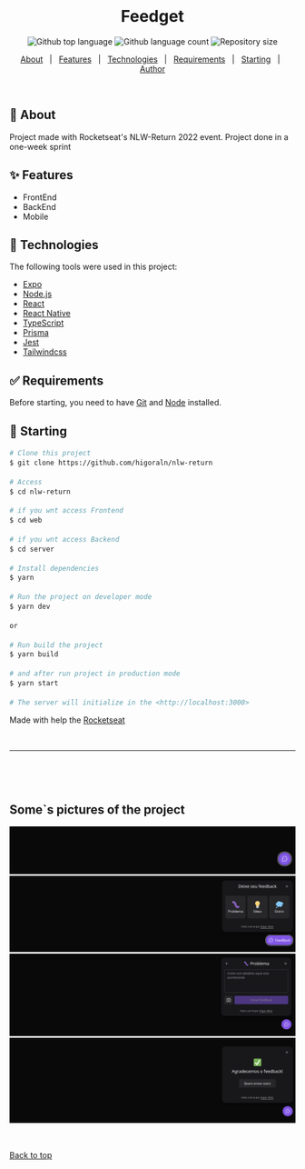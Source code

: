 <div align="center" id="top">
&#xa0;

  <!-- <a href="https://nlwreturn.netlify.app">Demo</a> -->
</div>

<h1 align="center">Feedget</h1>

<p align="center">
  <img alt="Github top language" src="https://img.shields.io/github/languages/top/higoraln/nlw-return?color=56BEB8">

  <img alt="Github language count" src="https://img.shields.io/github/languages/count/higoraln/nlw-return?color=56BEB8">

  <img alt="Repository size" src="https://img.shields.io/github/repo-size/higoraln/nlw-return?color=56BEB8">

  <!-- <img alt="Github issues" src="https://img.shields.io/github/issues/higoraln/nlw-return?color=56BEB8" /> -->

  <!-- <img alt="Github forks" src="https://img.shields.io/github/forks/higoraln/nlw-return?color=56BEB8" /> -->

  <!-- <img alt="Github stars" src="https://img.shields.io/github/stars/higoraln/nlw-return?color=56BEB8" /> -->
</p>

<!-- Status -->

<!-- <h4 align="center">
	🚧  NLW Return 🚀 Under construction...  🚧
</h4>

<hr> -->

<p align="center">
  <a href="#dart-about">About</a> &#xa0; | &#xa0; 
  <a href="#sparkles-features">Features</a> &#xa0; | &#xa0;
  <a href="#rocket-technologies">Technologies</a> &#xa0; | &#xa0;
  <a href="#white_check_mark-requirements">Requirements</a> &#xa0; | &#xa0;
  <a href="#checkered_flag-starting">Starting</a> &#xa0; | &#xa0;
  <a href="https://github.com/higoraln" target="_blank">Author</a>
</p>

<br>

## :dart: About

Project made with Rocketseat's NLW-Return 2022 event. Project done in a one-week sprint

## :sparkles: Features

- FrontEnd
- BackEnd
- Mobile

## :rocket: Technologies

The following tools were used in this project:

- [Expo](https://expo.io/)
- [Node.js](https://nodejs.org/en/)
- [React](https://pt-br.reactjs.org/)
- [React Native](https://reactnative.dev/)
- [TypeScript](https://www.typescriptlang.org/)
- [Prisma](https://www.prisma.io/)
- [Jest](https://jestjs.io/)
- [Tailwindcss](https://tailwindcss.com/)

## :white_check_mark: Requirements

Before starting, you need to have [Git](https://git-scm.com) and [Node](https://nodejs.org/en/) installed.

## :checkered_flag: Starting

```bash
# Clone this project
$ git clone https://github.com/higoraln/nlw-return

# Access
$ cd nlw-return

# if you wnt access Frontend
$ cd web

# if you wnt access Backend
$ cd server

# Install dependencies
$ yarn

# Run the project on developer mode
$ yarn dev

or

# Run build the project
$ yarn build

# and after run project in production mode
$ yarn start

# The server will initialize in the <http://localhost:3000>
```

Made with help the <a href="https://github.com/Rocketseat" target="_blank">Rocketseat</a>

&#xa0;

<hr />

&#xa0;

&#xa0;

<h2>Some`s pictures of the project</h2>

<img src="assets/1.png" />
<img src="assets/2.png" />
<img src="assets/3.png" />
<img src="assets/4.png" />

&#xa0;

<a href="#top">Back to top</a>
